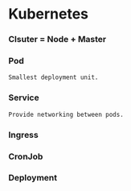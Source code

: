 # Kubernetes
  
  ### Clsuter = Node + Master
  
  ### Pod 
    Smallest deployment unit.
  ### Service
    Provide networking between pods.
   
  ### Ingress
  
  ### CronJob

  ### Deployment